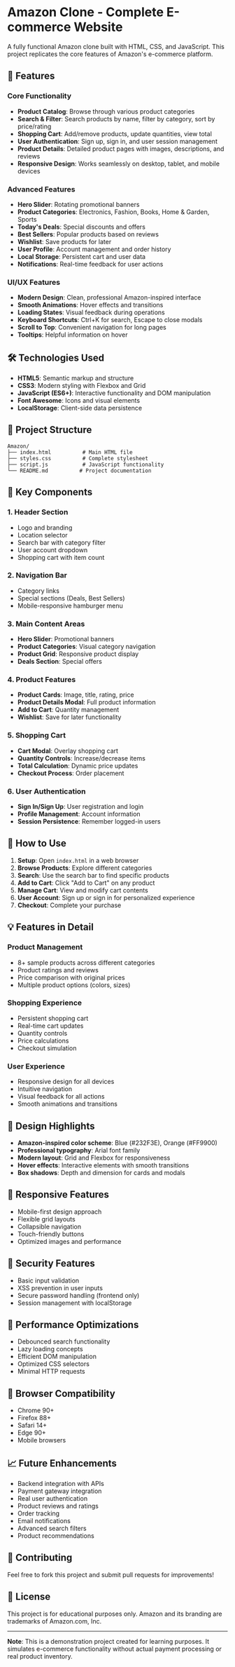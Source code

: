 # Amazon Clone - Complete E-commerce Website

A fully functional Amazon clone built with HTML, CSS, and JavaScript. This project replicates the core features of Amazon's e-commerce platform.

## 🚀 Features

### Core Functionality
- **Product Catalog**: Browse through various product categories
- **Search & Filter**: Search products by name, filter by category, sort by price/rating
- **Shopping Cart**: Add/remove products, update quantities, view total
- **User Authentication**: Sign up, sign in, and user session management
- **Product Details**: Detailed product pages with images, descriptions, and reviews
- **Responsive Design**: Works seamlessly on desktop, tablet, and mobile devices

### Advanced Features
- **Hero Slider**: Rotating promotional banners
- **Product Categories**: Electronics, Fashion, Books, Home & Garden, Sports
- **Today's Deals**: Special discounts and offers
- **Best Sellers**: Popular products based on reviews
- **Wishlist**: Save products for later
- **User Profile**: Account management and order history
- **Local Storage**: Persistent cart and user data
- **Notifications**: Real-time feedback for user actions

### UI/UX Features
- **Modern Design**: Clean, professional Amazon-inspired interface
- **Smooth Animations**: Hover effects and transitions
- **Loading States**: Visual feedback during operations
- **Keyboard Shortcuts**: Ctrl+K for search, Escape to close modals
- **Scroll to Top**: Convenient navigation for long pages
- **Tooltips**: Helpful information on hover

## 🛠️ Technologies Used

- **HTML5**: Semantic markup and structure
- **CSS3**: Modern styling with Flexbox and Grid
- **JavaScript (ES6+)**: Interactive functionality and DOM manipulation
- **Font Awesome**: Icons and visual elements
- **LocalStorage**: Client-side data persistence

## 📁 Project Structure

```
Amazon/
├── index.html          # Main HTML file
├── styles.css          # Complete stylesheet
├── script.js           # JavaScript functionality
└── README.md          # Project documentation
```

## 🎯 Key Components

### 1. Header Section
- Logo and branding
- Location selector
- Search bar with category filter
- User account dropdown
- Shopping cart with item count

### 2. Navigation Bar
- Category links
- Special sections (Deals, Best Sellers)
- Mobile-responsive hamburger menu

### 3. Main Content Areas
- **Hero Slider**: Promotional banners
- **Product Categories**: Visual category navigation
- **Product Grid**: Responsive product display
- **Deals Section**: Special offers

### 4. Product Features
- **Product Cards**: Image, title, rating, price
- **Product Details Modal**: Full product information
- **Add to Cart**: Quantity management
- **Wishlist**: Save for later functionality

### 5. Shopping Cart
- **Cart Modal**: Overlay shopping cart
- **Quantity Controls**: Increase/decrease items
- **Total Calculation**: Dynamic price updates
- **Checkout Process**: Order placement

### 6. User Authentication
- **Sign In/Sign Up**: User registration and login
- **Profile Management**: Account information
- **Session Persistence**: Remember logged-in users

## 🔧 How to Use

1. **Setup**: Open `index.html` in a web browser
2. **Browse Products**: Explore different categories
3. **Search**: Use the search bar to find specific products
4. **Add to Cart**: Click "Add to Cart" on any product
5. **Manage Cart**: View and modify cart contents
6. **User Account**: Sign up or sign in for personalized experience
7. **Checkout**: Complete your purchase

## 💡 Features in Detail

### Product Management
- 8+ sample products across different categories
- Product ratings and reviews
- Price comparison with original prices
- Multiple product options (colors, sizes)

### Shopping Experience
- Persistent shopping cart
- Real-time cart updates
- Quantity controls
- Price calculations
- Checkout simulation

### User Experience
- Responsive design for all devices
- Intuitive navigation
- Visual feedback for all actions
- Smooth animations and transitions

## 🎨 Design Highlights

- **Amazon-inspired color scheme**: Blue (#232F3E), Orange (#FF9900)
- **Professional typography**: Arial font family
- **Modern layout**: Grid and Flexbox for responsiveness
- **Hover effects**: Interactive elements with smooth transitions
- **Box shadows**: Depth and dimension for cards and modals

## 📱 Responsive Features

- Mobile-first design approach
- Flexible grid layouts
- Collapsible navigation
- Touch-friendly buttons
- Optimized images and performance

## 🔐 Security Features

- Basic input validation
- XSS prevention in user inputs
- Secure password handling (frontend only)
- Session management with localStorage

## 🚀 Performance Optimizations

- Debounced search functionality
- Lazy loading concepts
- Efficient DOM manipulation
- Optimized CSS selectors
- Minimal HTTP requests

## 🎯 Browser Compatibility

- Chrome 90+
- Firefox 88+
- Safari 14+
- Edge 90+
- Mobile browsers

## 📈 Future Enhancements

- Backend integration with APIs
- Payment gateway integration
- Real user authentication
- Product reviews and ratings
- Order tracking
- Email notifications
- Advanced search filters
- Product recommendations

## 🤝 Contributing

Feel free to fork this project and submit pull requests for improvements!

## 📝 License

This project is for educational purposes only. Amazon and its branding are trademarks of Amazon.com, Inc.

---

**Note**: This is a demonstration project created for learning purposes. It simulates e-commerce functionality without actual payment processing or real product inventory.
